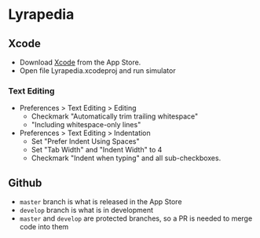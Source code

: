 # Lyrapedia

## Xcode 
- Download [Xcode](https://itunes.apple.com/us/app/xcode/id497799835?mt=12) from the App Store.
- Open file Lyrapedia.xcodeproj and run simulator

### Text Editing
- Preferences > Text Editing > Editing
    - Checkmark "Automatically trim trailing whitespace" 
    - "Including whitespace-only lines"
- Preferences > Text Editing > Indentation
    - Set "Prefer Indent Using Spaces"
    - Set "Tab Width" and "Indent Width" to 4
    - Checkmark "Indent when typing" and all sub-checkboxes.

## Github
- `master` branch is what is released in the App Store
- `develop` branch is what is in development
- `master` and `develop` are protected branches, so a PR is needed to merge code into them
